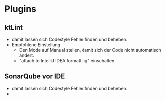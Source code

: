 
# Plugins
## ktLint
- damit lassen sich Codestyle Fehler finden und beheben.
- Empfohlene Einstellung
	- Den Mode auf Manual stellen, damit sich der Code nicht automatisch ändert.
	- "attach to IntelliJ IDEA formatting" einschalten.

## SonarQube vor IDE
- damit lassen sich Codestyle Fehler finden und beheben.
- 